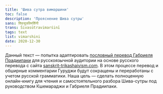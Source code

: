 ```yaml
---
title: 'Шива сутра вимаршини'
toc: false
description: 'Прояснение Шива сутры'
sans: शिवसूत्रविमर्शिनी
trans: Śivasūtravimarśinī
tags: text
list: vimarshini
date: 2020-12-30
---
```


Данный текст — попытка адаптировать [пословный перевод Габриеля Прадиипаки](https://www.sanskrit-trikashaivism.com/ru/shiva-sutra-vimarshini-introduction-trika-scriptures-non-dual-shaivism-of-kashmir-ru/547) для русскоязычной аудитории на основе русского перевода с сайта [sanskrit-trikashaivism.com](https://www.sanskrit-trikashaivism.com). В этом процессе перевод и обширные комментарии Гуруджи будут сокращены и переработаны с учетом русской грамматики. Наша цель — сделать полноценную онлайн-книгу для чтения и самостоятельного разбора Шива-сутры под руководством Кшемараджи и Габриеля Прадиипаки.


